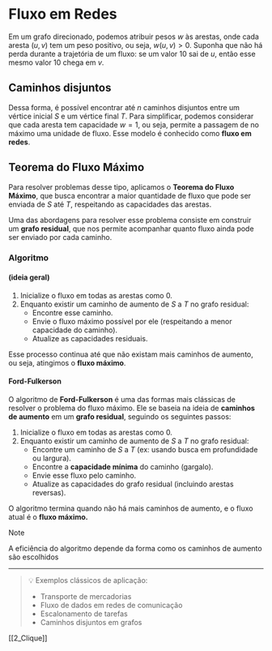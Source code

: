 # Fluxo em Redes

Em um grafo direcionado, podemos atribuir pesos $w$ às arestas, onde cada aresta $(u, v)$ tem um peso positivo, ou seja, $w(u, v) > 0$. Suponha que não há perda durante a trajetória de um fluxo: se um valor $10$ sai de $u$, então esse mesmo valor $10$ chega em $v$.

## Caminhos disjuntos

Dessa forma, é possível encontrar até $n$ caminhos disjuntos entre um vértice inicial $S$ e um vértice final $T$. Para simplificar, podemos considerar que cada aresta tem capacidade $w = 1$, ou seja, permite a passagem de no máximo uma unidade de fluxo. Esse modelo é conhecido como **fluxo em redes**.

## Teorema do Fluxo Máximo

Para resolver problemas desse tipo, aplicamos o **Teorema do Fluxo Máximo**, que busca encontrar a maior quantidade de fluxo que pode ser enviada de $S$ até $T$, respeitando as capacidades das arestas.

Uma das abordagens para resolver esse problema consiste em construir um **grafo residual**, que nos permite acompanhar quanto fluxo ainda pode ser enviado por cada caminho.

### Algoritmo 
#### (ideia geral)

1. Inicialize o fluxo em todas as arestas como 0.
2. Enquanto existir um caminho de aumento de $S$ a $T$ no grafo residual:
   - Encontre esse caminho.
   - Envie o fluxo máximo possível por ele (respeitando a menor capacidade do caminho).
   - Atualize as capacidades residuais.

Esse processo continua até que não existam mais caminhos de aumento, ou seja, atingimos o **fluxo máximo**.

#### **Ford-Fulkerson**

O algoritmo de **Ford-Fulkerson** é uma das formas mais clássicas de resolver o problema do fluxo máximo. Ele se baseia na ideia de **caminhos de aumento** em um **grafo residual**, seguindo os seguintes passos:

1. Inicialize o fluxo em todas as arestas como 0.
2. Enquanto existir um caminho de aumento de $S$ a $T$ no grafo residual:
    - Encontre um caminho de $S$ a $T$ (ex: usando busca em profundidade ou largura).
    - Encontre a **capacidade mínima** do caminho (gargalo).
    - Envie esse fluxo pelo caminho.
    - Atualize as capacidades do grafo residual (incluindo arestas reversas).

O algoritmo termina quando não há mais caminhos de aumento, e o fluxo atual é o **fluxo máximo.** 

>[!note]
> A eficiência do algoritmo depende da forma como os caminhos de aumento são escolhidos





---

> 💡 Exemplos clássicos de aplicação:
> - Transporte de mercadorias
> - Fluxo de dados em redes de comunicação
> - Escalonamento de tarefas
> - Caminhos disjuntos em grafos

[[2_Clique]]